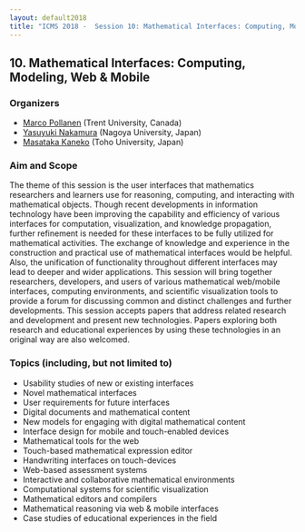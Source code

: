 ```yaml
---
layout: default2018
title: "ICMS 2018 -  Session 10: Mathematical Interfaces: Computing, Modeling, Web & Mobile"
---
```

## 10.  Mathematical Interfaces: Computing, Modeling, Web & Mobile

### Organizers

*   [Marco Pollanen](mailto:marcopollanen@trentu.ca) (Trent University, Canada)
*   [Yasuyuki Nakamura](mailto:nakamura@nagoya-u.jp) (Nagoya University, Japan)
*   [Masataka Kaneko](mailto:masataka.kaneko@phar.toho-u.ac.jp) (Toho University, Japan)

### Aim and Scope

The theme of this session is the user interfaces that mathematics researchers and learners 
use for reasoning, computing, and interacting with mathematical objects. Though recent 
developments in information technology have been improving the capability and efficiency of 
various interfaces for computation, visualization, and knowledge propagation, further 
refinement is needed for these interfaces to be fully utilized for mathematical activities. 
The exchange of knowledge and experience in the construction and practical use of mathematical 
interfaces would be helpful. Also, the unification of functionality throughout different 
interfaces may lead to deeper and wider applications. This session will bring together 
researchers, developers, and users of various mathematical web/mobile interfaces, computing 
environments, and scientific visualization tools to provide a forum for discussing common and 
distinct challenges and further developments. This session accepts papers that address related 
research and development and present new technologies. Papers exploring both research and 
educational experiences by using these technologies in an original way are also welcomed.

### Topics (including, but not limited to)

* Usability studies of new or existing interfaces
* Novel mathematical interfaces
* User requirements for future interfaces
* Digital documents and mathematical content
* New models for engaging with digital mathematical content
* Interface design for mobile and touch-enabled devices
* Mathematical tools for the web
* Touch-based mathematical expression editor
* Handwriting interfaces on touch-devices
* Web-based assessment systems
* Interactive and collaborative mathematical environments
* Computational systems for scientific visualization
* Mathematical editors and compilers
* Mathematical reasoning via web & mobile interfaces
* Case studies of educational experiences in the field

